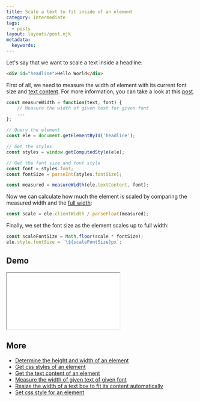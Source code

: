 ```yaml
---
title: Scale a text to fit inside of an element
category: Intermediate
tags:
  - posts
layout: layouts/post.njk
metadata:
  keywords:
---
```


Let's say that we want to scale a text inside a headline:

```html
<div id="headline">Hello World</div>
```

First of all, we need to measure the width of element with its current font size and [text content](/get-the-text-content-of-an-element). For more information, you can take a look at this [post](/measure-the-width-of-given-text-of-given-font).

```js
const measureWidth = function(text, font) {
    // Measure the width of given text for given font
    ...
};

// Query the element
const ele = document.getElementById('headline');

// Get the styles
const styles = window.getComputedStyle(ele);

// Get the font size and font style
const font = styles.font;
const fontSize = parseInt(styles.fontSize);

const measured = measureWidth(ele.textContent, font);
```

Now we can calculate how much the element is scaled by comparing the measured width and the [full width](/determine-the-height-and-width-of-an-element):

```js
const scale = ele.clientWidth / parseFloat(measured);
```

Finally, we set the font size as the element scales up to full width:

```js
const scaleFontSize = Math.floor(scale * fontSize);
ele.style.fontSize = `\${scaleFontSize}px`;
```

## Demo

<iframe src='/demo/scale-a-text-to-fit-inside-of-an-element/index.html'></iframe>

## More

* [Determine the height and width of an element](/determine-the-height-and-width-of-an-element)
* [Get css styles of an element](/get-css-styles-of-an-element)
* [Get the text content of an element](/get-the-text-content-of-an-element)
* [Measure the width of given text of given font](/measure-the-width-of-given-text-of-given-font)
* [Resize the width of a text box to fit its content automatically](/resize-the-width-of-a-text-box-to-fit-its-content-automatically)
* [Set css style for an element](/set-css-style-for-an-element)
